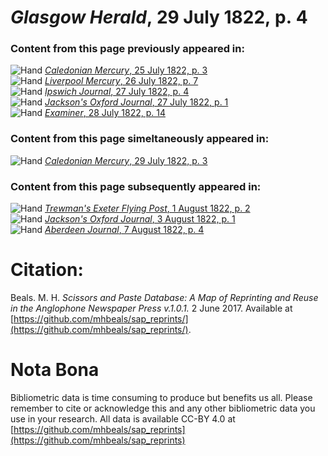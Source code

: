 # *Glasgow Herald*, 29 July 1822, p. 4  
  
### Content from this page previously appeared in:  
![Hand](http://scissorsandpaste.net/wp-content/uploads/2017/06/smallhandpointer.png) [*Caledonian Mercury*, 25 July 1822, p. 3](https://mhbeals.github.io/sap_html/Caledonian-Mercury/Caledonian-Mercury-25-July-1822-p-3)  
![Hand](http://scissorsandpaste.net/wp-content/uploads/2017/06/smallhandpointer.png) [*Liverpool Mercury*, 26 July 1822, p. 7](https://mhbeals.github.io/sap_html/Liverpool-Mercury/Liverpool-Mercury-26-July-1822-p-7)  
![Hand](http://scissorsandpaste.net/wp-content/uploads/2017/06/smallhandpointer.png) [*Ipswich Journal*, 27 July 1822, p. 4](https://mhbeals.github.io/sap_html/Ipswich-Journal/Ipswich-Journal-27-July-1822-p-4)  
![Hand](http://scissorsandpaste.net/wp-content/uploads/2017/06/smallhandpointer.png) [*Jackson's Oxford Journal*, 27 July 1822, p. 1](https://mhbeals.github.io/sap_html/Jackson's-Oxford-Journal/Jackson's-Oxford-Journal-27-July-1822-p-1)  
![Hand](http://scissorsandpaste.net/wp-content/uploads/2017/06/smallhandpointer.png) [*Examiner*, 28 July 1822, p. 14](https://mhbeals.github.io/sap_html/Examiner/Examiner-28-July-1822-p-14)  
  
### Content from this page simeltaneously appeared in:  
![Hand](http://scissorsandpaste.net/wp-content/uploads/2017/06/smallhandpointer.png) [*Caledonian Mercury*, 29 July 1822, p. 3](https://mhbeals.github.io/sap_html/Caledonian-Mercury/Caledonian-Mercury-29-July-1822-p-3)  
  
### Content from this page subsequently appeared in:  
![Hand](http://scissorsandpaste.net/wp-content/uploads/2017/06/smallhandpointer.png) [*Trewman's Exeter Flying Post*, 1 August 1822, p. 2](https://mhbeals.github.io/sap_html/Trewman's-Exeter-Flying-Post/Trewman's-Exeter-Flying-Post-1-August-1822-p-2)  
![Hand](http://scissorsandpaste.net/wp-content/uploads/2017/06/smallhandpointer.png) [*Jackson's Oxford Journal*, 3 August 1822, p. 1](https://mhbeals.github.io/sap_html/Jackson's-Oxford-Journal/Jackson's-Oxford-Journal-3-August-1822-p-1)  
![Hand](http://scissorsandpaste.net/wp-content/uploads/2017/06/smallhandpointer.png) [*Aberdeen Journal*, 7 August 1822, p. 4](https://mhbeals.github.io/sap_html/Aberdeen-Journal/Aberdeen-Journal-7-August-1822-p-4)  


# Citation: 

Beals. M. H. *Scissors and Paste Database: A Map of Reprinting and Reuse in the Anglophone Newspaper Press v.1.0.1.* 2 June 2017. Available at [https://github.com/mhbeals/sap_reprints/](https://github.com/mhbeals/sap_reprints/). 

# Nota Bona

Bibliometric data is time consuming to produce but benefits us all. Please remember to cite or acknowledge this and any other bibliometric data you use in your research. All data is available CC-BY 4.0 at [https://github.com/mhbeals/sap_reprints](https://github.com/mhbeals/sap_reprints)